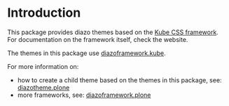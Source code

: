 Introduction
============
This package provides diazo themes based on the
[Kube CSS framework](http://imperavi.com/kube/). For documentation
on the framework itself, check the website.

The themes in this package use 
[diazoframework.kube](https://github.com/TH-code/diazoframework.kube).

For more information on:
- how to create a child theme based on the themes in this package, see:
  [diazotheme.plone](https://github.com/TH-code/diazotheme.plone#how-to-create-a-child-theme)
- more frameworks, see: [diazoframework.plone](https://github.com/TH-code/diazoframework.plone#current-frameworks)

